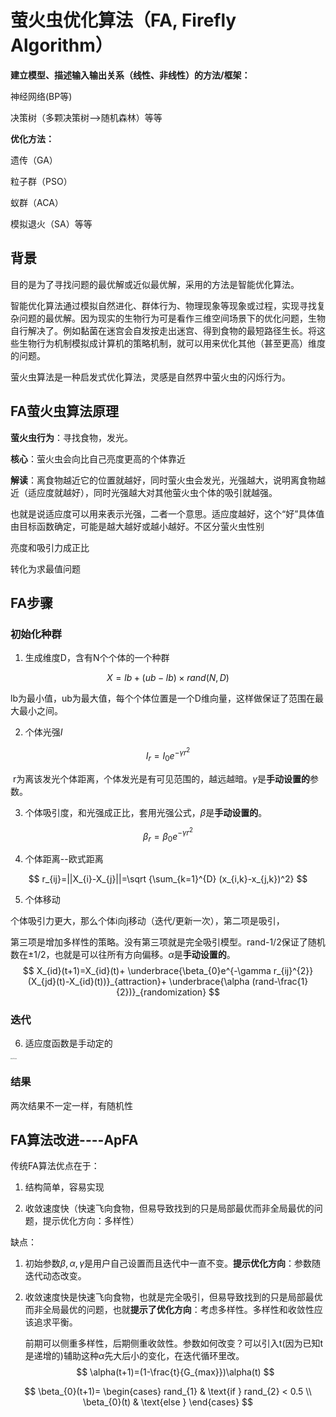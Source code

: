 # 萤火虫优化算法（FA,  Firefly Algorithm）

**建立模型、描述输入输出关系（线性、非线性）的方法/框架：**

神经网络(BP等)

决策树（多颗决策树—>随机森林）等等

**优化方法：**

遗传（GA）

粒子群（PSO）

蚁群（ACA）

模拟退火（SA）等等

## 背景

目的是为了寻找问题的最优解或近似最优解，采用的方法是智能优化算法。

智能优化算法通过模拟自然进化、群体行为、物理现象等现象或过程，实现寻找复杂问题的最优解。因为现实的生物行为可是看作三维空间场景下的优化问题，生物自行解决了。例如黏菌在迷宫会自发按走出迷宫、得到食物的最短路径生长。将这些生物行为机制模拟成计算机的策略机制，就可以用来优化其他（甚至更高）维度的问题。

萤火虫算法是一种启发式优化算法，灵感是自然界中萤火虫的闪烁行为。

## FA萤火虫算法原理

**萤火虫行为**：寻找食物，发光。

**核心**：萤火虫会向比自己亮度更高的个体靠近

**解读**：离食物越近它的位置就越好，同时萤火虫会发光，光强越大，说明离食物越近（适应度就越好），同时光强越大对其他萤火虫个体的吸引就越强。

也就是说适应度可以用来表示光强，二者一个意思。适应度越好，这个“好”具体值由目标函数确定，可能是越大越好或越小越好。不区分萤火虫性别

亮度和吸引力成正比

转化为求最值问题

## FA步骤

### 	初始化种群

1. 生成维度D，含有N个个体的一个种群

$$
X=lb+(ub-lb)\times rand(N,D)
$$

​			lb为最小值，ub为最大值，每个个体位置是一个D维向量，这样做保证了范围在最大最小之间。

2. 个体光强$I$

$$
I_{r}=I_{0}e^{-\gamma r^{2}}
$$

​			r为离该发光个体距离，个体发光是有可见范围的，越远越暗。$\gamma$是**手动设置的**参数。

3. 个体吸引度，和光强成正比，套用光强公式，$\beta$是**手动设置的**。

$$
\beta_{r}=\beta_{0}e^{-\gamma r^{2}}
$$



4. 个体距离--欧式距离

$$
r_{ij}=||X_{i}-X_{j}||=\sqrt {\sum_{k=1}^{D} (x_{i,k}-x_{j,k})^2}
$$

5. 个体移动

个体吸引力更大，那么个体i向j移动（迭代/更新一次），第二项是吸引，

第三项是增加多样性的策略。没有第三项就是完全吸引模型。rand-1/2保证了随机数在±1/2，也就是可以往所有方向偏移。$\alpha$是**手动设置的**。
$$
X_{id}(t+1)=X_{id}(t)+
\underbrace{\beta_{0}e^{-\gamma r_{ij}^{2}}(X_{jd}(t)-X_{id}(t))}_{attraction}+
\underbrace{\alpha (rand-\frac{1}{2})}_{randomization}
$$

### 	迭代

6. 适应度函数是手动定的

<img src="../萤火虫优化算法/传统FA流程图.jpg" alt="传统FA流程图" style="zoom: 10%;" />

### 结果

两次结果不一定一样，有随机性

## FA算法改进----ApFA

传统FA算法优点在于：

1. 结构简单，容易实现

2. 收敛速度快（快速飞向食物，但易导致找到的只是局部最优而非全局最优的问题，提示优化方向：多样性）

缺点：

1. 初始参数$\beta,\alpha,\gamma$是用户自己设置而且迭代中一直不变。**提示优化方向**：参数随迭代动态改变。

2. 收敛速度快是快速飞向食物，也就是完全吸引，但易导致找到的只是局部最优而非全局最优的问题，也就**提示了优化方向**：考虑多样性。多样性和收敛性应该追求平衡。

   前期可以侧重多样性，后期侧重收敛性。参数如何改变？可以引入t(因为已知t是递增的)辅助这种$\alpha$先大后小的变化，在迭代循环里改。
   $$
   \alpha(t+1)=(1-\frac{t}{G_{max}})\alpha(t)
   $$
   


$$
\beta_{0}(t+1)=
\begin{cases}
rand_{1} & \text{if } rand_{2} < 0.5 \\
\beta_{0}(t) & \text{else } 
\end{cases}
$$
